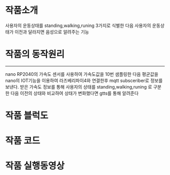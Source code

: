 # 작품소개
  사용자의 운동상태를 standing,walking,runing 3가지로 식별한 다음 사용자의 운동상태가 이전과 달라지면 음성으로 알려주는 기능 

# 작품의 동작원리
- - -
  nano RP2040의 가속도 센서를 사용하여 가속도값을 10번 샘플링한 다음 평균값을 nano의 IOT기능을 이용하여 라즈베리파이4와
  연결한후 mqtt subsceriber로 정보를 보낸다. 받은 가속도 정보를 통해 사용자의 상태를 standing,walking,runing 로 구분한 다음
  이전의 상태와 비교하여 상태가 변화했다면 gtts를 통해 알려준다

# 작품 블럭도
# 작품 코드
# 작품 실행동영상
